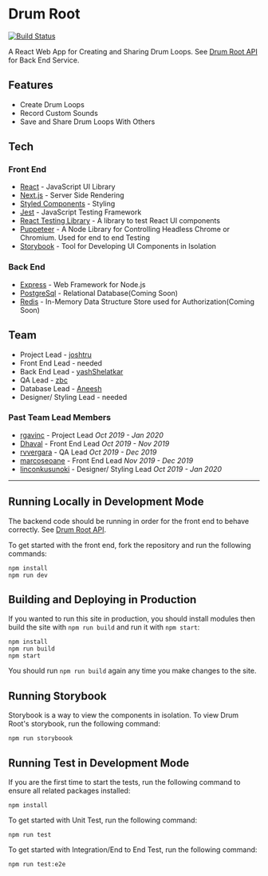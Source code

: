 # Drum Root

[![Build Status](https://travis-ci.com/zero-to-mastery/drum-root.svg?branch=master)](https://travis-ci.com/zero-to-mastery/drum-root)

A React Web App for Creating and Sharing Drum Loops. See [Drum Root API](https://github.com/rgavinc/drum-root-api) for Back End Service.

## Features

- Create Drum Loops
- Record Custom Sounds
- Save and Share Drum Loops With Others

## Tech

### Front End

- [React](https://reactjs.org/) - JavaScript UI Library
- [Next.js](https://nextjs.org/) - Server Side Rendering
- [Styled Components](https://www.styled-components.com/) - Styling
- [Jest](https://jestjs.io/) - JavaScript Testing Framework
- [React Testing Library](https://testing-library.com/docs/react-testing-library/intro) - A library to test React UI components
- [Puppeteer](https://developers.google.com/web/tools/puppeteer) - A Node Library for Controlling Headless Chrome or Chromium. Used for end to end Testing
- [Storybook](https://storybook.js.org/) - Tool for Developing UI Components in Isolation

### Back End

- [Express](https://expressjs.com/) - Web Framework for Node.js
- [PostgreSql](https://www.postgresql.org/) - Relational Database(Coming Soon)
- [Redis](https://redis.io/) - In-Memory Data Structure Store used for Authorization(Coming Soon)

## Team

- Project Lead - [joshtru](https://github.com/joshtru)
- Front End Lead - needed
- Back End Lead - [yashShelatkar](https://github.com/yashShelatkar)
- QA Lead - [zbc](https://github.com/zbc)
- Database Lead - [Aneesh](https://github.com/aneesh4995)
- Designer/ Styling Lead - needed

### Past Team Lead Members

- [rgavinc](https://github.com/rgavinc) - Project Lead _Oct 2019 - Jan 2020_
- [Dhaval](https://github.com/Dhaval1403) - Front End Lead _Oct 2019 - Nov 2019_
- [rvvergara](https://github.com/rvvergara) - QA Lead _Oct 2019 - Dec 2019_
- [marcoseoane](https://github.com/marcoseoane) - Front End Lead _Nov 2019 - Dec 2019_
- [linconkusunoki](https://github.com/linconkusunoki) - Designer/ Styling Lead _Oct 2019 - Jan 2020_

---

## Running Locally in Development Mode

The backend code should be running in order for the front end to behave correctly. See [Drum Root API](https://github.com/rgavinc/drum-root-api).

To get started with the front end, fork the repository and run the following commands:

    npm install
    npm run dev

## Building and Deploying in Production

If you wanted to run this site in production, you should install modules then build the site with `npm run build` and run it with `npm start`:

    npm install
    npm run build
    npm start

You should run `npm run build` again any time you make changes to the site.

## Running Storybook

Storybook is a way to view the components in isolation. To view Drum Root's storybook, run the following command:

    npm run storyboook

## Running Test in Development Mode

If you are the first time to start the tests, run the following command to ensure all related packages installed:

    npm install

To get started with Unit Test, run the following command:

    npm run test

To get started with Integration/End to End Test, run the following command:

    npm run test:e2e
